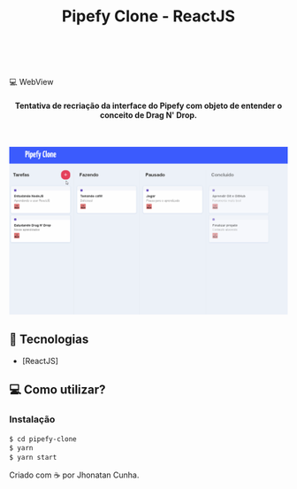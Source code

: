 <div>
<h1 align="center">Pipefy Clone - ReactJS<h1>
<img src="https://img.shields.io/github/repo-size/jhonatancunha/pipefy-clone" alt="">
<img src="https://img.shields.io/github/license/jhonatancunha/pipefy-clone" alt="">
<img src="https://img.shields.io/github/last-commit/jhonatancunha/pipefy-clone?style=plastic" alt="">
</div>

<p align="center>

</p>

## :computer: WebView

<h4 align="center">
    Tentativa de recriação da interface do Pipefy com objeto de entender o conceito de Drag N' Drop.
</h4>

<br>

<p align="center">
    <img src="imgs/index.gif" alt="">
</p>



## 🚀 Tecnologias

- [ReactJS]

## 💻 Como utilizar?

### Instalação

```bash
$ cd pipefy-clone
$ yarn
$ yarn start
```

Criado com :coffee: por Jhonatan Cunha.
